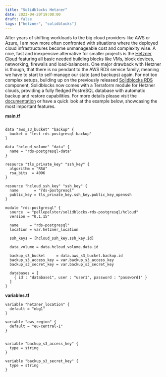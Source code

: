 ```yaml
---
title: "Solidblocks Hetzner"
date: 2023-04-20T19:00:00
draft: false
tags: ["hetzner", "solidblocks"]
---
```


After years of shifting workloads to the big cloud providers like AWS or Azure, I am now more often confronted with situations where the deployed cloud infrastructures become unmanageable cost and complexity wise.
A nice, fast and inexpensive alternative for smaller projects is the [Hetzner Cloud](https://cloud.hetzner.com) featuring all basic needed building blocks like VMs, block devices, networking, firewalls and load-balancers.
One major drawback with Hetzner is though, that there is no pendant to the AWS RDS service family, meaning we have to start to self-manage our state (and backups) again.
For not too complex setups, building up on the previously released [Solidblocks RDS](https://pellepelster.github.io/solidblocks/rds/) component, Solidblocks now comes with a Terraform module for Hetzner clouds, providing a fully fledged PostreSQL database with automatic backup and restore capabilities. For more details please visit the [documentation](https://pellepelster.github.io/solidblocks/hetzner/) or have a quick look at the example below, showcasing the most important features.

**main.tf**
```shell

data "aws_s3_bucket" "backup" {
  bucket = "test-rds-postgresql-backup"
}

data "hcloud_volume" "data" {
  name = "rds-postgresql-data"
}

resource "tls_private_key" "ssh_key" {
  algorithm = "RSA"
  rsa_bits  = 4096
}

resource "hcloud_ssh_key" "ssh_key" {
  name       = "rds-postgresql"
  public_key = tls_private_key.ssh_key.public_key_openssh
}

module "rds-postgresql" {
  source  = "pellepelster/solidblocks-rds-postgresql/hcloud"
  version = "0.1.15"

  name     = "rds-postgresql"
  location = var.hetzner_location

  ssh_keys = [hcloud_ssh_key.ssh_key.id]

  data_volume = data.hcloud_volume.data.id

  backup_s3_bucket     = data.aws_s3_bucket.backup.id
  backup_s3_access_key = var.backup_s3_access_key
  backup_s3_secret_key = var.backup_s3_secret_key

  databases = [
    { id : "database1", user : "user1", password : "password1" }
  ]
}
```

**variables.tf**
```shell
variable "hetzner_location" {
  default = "nbg1"
}

variable "aws_region" {
  default = "eu-central-1"
}


variable "backup_s3_access_key" {
  type = string
}

variable "backup_s3_secret_key" {
  type = string
}
```

